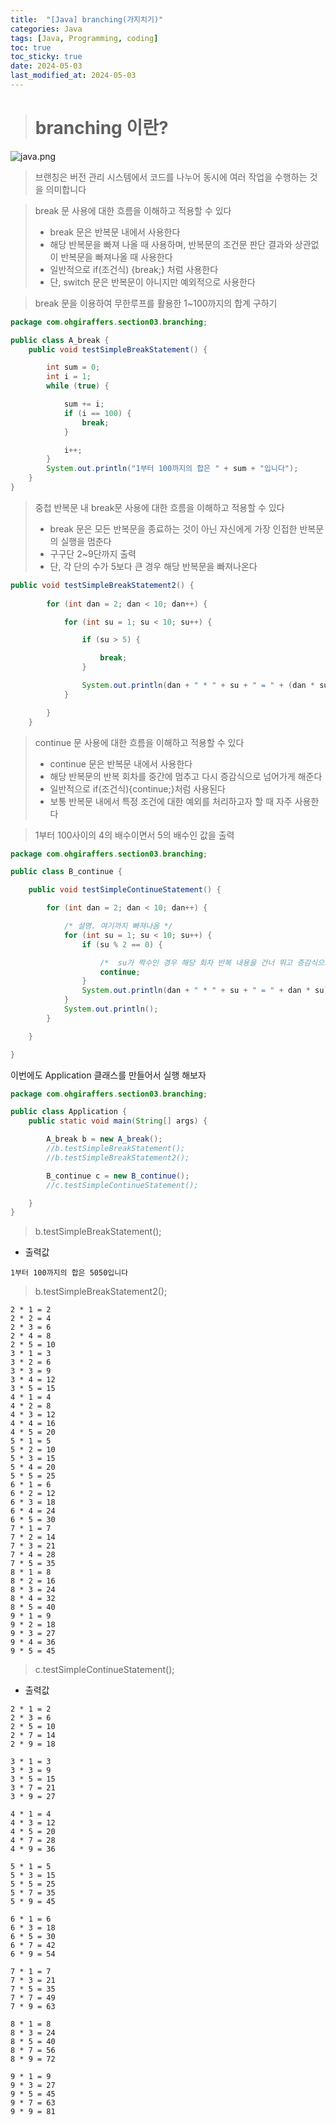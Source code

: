 ```yaml
---
title:  "[Java] branching(가지치기)" 
categories: Java
tags: [Java, Programming, coding]
toc: true
toc_sticky: true
date: 2024-05-03
last_modified_at: 2024-05-03
---
```


> # branching 이란?

![java.png](/assets/images/java.png)

> 브랜칭은 버전 관리 시스템에서 코드를 나누어 동시에 여러 작업을 수행하는 것을 의미합니다

> break 문 사용에 대한 흐름을 이해하고 적용할 수 있다
> - break 문은 반복문 내에서 사용한다
> - 해당 반복문을 빠져 나올 때 사용하며, 반복문의 조건문 판단 결과와 상관없이 반복문을 빠져나올 때 사용한다
> - 일반적으로 if(조건식) {break;} 처럼 사용한다
> - 단, switch 문은 반복문이 아니지만 예외적으로 사용한다

> break 문을 이용하여 무한루프를 활용한 1~100까지의 합계 구하기

~~~java
package com.ohgiraffers.section03.branching;

public class A_break {
    public void testSimpleBreakStatement() {

        int sum = 0;
        int i = 1;
        while (true) {

            sum += i;
            if (i == 100) {
                break;
            }

            i++;
        }
        System.out.println("1부터 100까지의 합은 " + sum + "입니다");
    }
}
~~~

> 중첩 반복문 내 break문 사용에 대한 흐름을 이해하고 적용할 수 있다
> - break 문은 모든 반복문을 종료하는 것이 아닌 자신에게 가장 인접한 반복문의 실행을 멈춘다
> - 구구단 2~9단까지 출력
> - 단, 각 단의 수가 5보다 큰 경우 해당 반복문을 빠져나온다

~~~java
public void testSimpleBreakStatement2() {
    
        for (int dan = 2; dan < 10; dan++) {

            for (int su = 1; su < 10; su++) {

                if (su > 5) {

                    break;
                }

                System.out.println(dan + " * " + su + " = " + (dan * su));
            }

        }
    }
~~~

> continue 문 사용에 대한 흐름을 이해하고 적용할 수 있다
> - continue 문은 반복문 내에서 사용한다
> - 해당 반복문의 반복 회차를 중간에 멈추고 다시 증감식으로 넘어가게 해준다
> - 일반적으로 if(조건식){continue;}처럼 사용된다
> - 보통 반복문 내에서 특정 조건에 대한 예외를 처리하고자 할 때 자주 사용한다

> 1부터 100사이의 4의 배수이면서 5의 배수인 값을 출력

~~~java
package com.ohgiraffers.section03.branching;

public class B_continue {

    public void testSimpleContinueStatement() {

        for (int dan = 2; dan < 10; dan++) {

            /* 설명. 여기까지 빠져나옴 */
            for (int su = 1; su < 10; su++) {
                if (su % 2 == 0) {

                    /*  su가 짝수인 경우 해당 회차 반복 내용을 건너 뛰고 증감식으로 이동 */
                    continue;
                }
                System.out.println(dan + " * " + su + " = " + dan * su);
            }
            System.out.println();
        }

    }

}
~~~

이번에도 Application 클래스를 만들어서 실행 해보자

~~~java
package com.ohgiraffers.section03.branching;

public class Application {
    public static void main(String[] args) {

        A_break b = new A_break();
        //b.testSimpleBreakStatement();
        //b.testSimpleBreakStatement2();

        B_continue c = new B_continue();
        //c.testSimpleContinueStatement();

    }
}
~~~

> b.testSimpleBreakStatement();

- 출력값

~~~
1부터 100까지의 합은 5050입니다
~~~

> b.testSimpleBreakStatement2();

~~~
2 * 1 = 2
2 * 2 = 4
2 * 3 = 6
2 * 4 = 8
2 * 5 = 10
3 * 1 = 3
3 * 2 = 6
3 * 3 = 9
3 * 4 = 12
3 * 5 = 15
4 * 1 = 4
4 * 2 = 8
4 * 3 = 12
4 * 4 = 16
4 * 5 = 20
5 * 1 = 5
5 * 2 = 10
5 * 3 = 15
5 * 4 = 20
5 * 5 = 25
6 * 1 = 6
6 * 2 = 12
6 * 3 = 18
6 * 4 = 24
6 * 5 = 30
7 * 1 = 7
7 * 2 = 14
7 * 3 = 21
7 * 4 = 28
7 * 5 = 35
8 * 1 = 8
8 * 2 = 16
8 * 3 = 24
8 * 4 = 32
8 * 5 = 40
9 * 1 = 9
9 * 2 = 18
9 * 3 = 27
9 * 4 = 36
9 * 5 = 45
~~~

> c.testSimpleContinueStatement();

- 출력값

~~~
2 * 1 = 2
2 * 3 = 6
2 * 5 = 10
2 * 7 = 14
2 * 9 = 18

3 * 1 = 3
3 * 3 = 9
3 * 5 = 15
3 * 7 = 21
3 * 9 = 27

4 * 1 = 4
4 * 3 = 12
4 * 5 = 20
4 * 7 = 28
4 * 9 = 36

5 * 1 = 5
5 * 3 = 15
5 * 5 = 25
5 * 7 = 35
5 * 9 = 45

6 * 1 = 6
6 * 3 = 18
6 * 5 = 30
6 * 7 = 42
6 * 9 = 54

7 * 1 = 7
7 * 3 = 21
7 * 5 = 35
7 * 7 = 49
7 * 9 = 63

8 * 1 = 8
8 * 3 = 24
8 * 5 = 40
8 * 7 = 56
8 * 9 = 72

9 * 1 = 9
9 * 3 = 27
9 * 5 = 45
9 * 7 = 63
9 * 9 = 81
~~~

